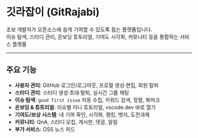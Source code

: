 # 깃라잡이 (GitRajabi)

초보 개발자가 오픈소스에 쉽게 기여할 수 있도록 돕는 플랫폼입니다.  
이슈 탐색, 스터디 관리, 온보딩 튜토리얼, 기여도 시각화, 커뮤니티 등을 통합하는 서비스 플랫폼

---

## 주요 기능
- **사용자 관리**: GitHub 로그인/로그아웃, 프로필 생성·편집, 회원 탈퇴
- **스터디 관리**: 스터디 생성·초대·탈퇴, 실시간 그룹 채팅
- **이슈 탐색**: `good first issue` 자동 수집, 키워드 검색, 정렬, 북마크
- **온보딩 & 튜토리얼**: 이슈별 미니 튜토리얼, vscode.dev 바로 열기
- **기여도/보상 시스템**: 내 기여 확인, 시각화, 랭킹, 뱃지, 도전과제
- **커뮤니티**: QnA, 스터디 모집, 게시판, 댓글, 알림
- **부가 서비스**: OSS 뉴스 피드
